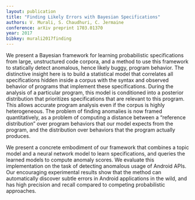 ```yaml
---
layout: publication
title: "Finding Likely Errors with Bayesian Specifications"
authors: V. Murali, S. Chaudhuri, C. Jermaine
conference: arXiv preprint 1703.01370
year: 2017
bibkey: murali2017finding
---
```

We present a Bayesian framework for learning probabilistic specifications from large, unstructured code corpora, and
a method to use this framework to statically detect anomalous, hence likely buggy, program behavior. The distinctive
insight here is to build a statistical model that correlates all
specifications hidden inside a corpus with the syntax and
observed behavior of programs that implement these specifications. During the analysis of a particular program, this
model is conditioned into a posterior distribution that prioritizes specifications that are relevant to this program. This
allows accurate program analysis even if the corpus is highly
heterogeneous. The problem of finding anomalies is now
framed quantitatively, as a problem of computing a distance
between a “reference distribution” over program behaviors
that our model expects from the program, and the distribution over behaviors that the program actually produces.

We present a concrete embodiment of our framework that
combines a topic model and a neural network model to learn
specifications, and queries the learned models to compute
anomaly scores. We evaluate this implementation on the
task of detecting anomalous usage of Android APIs. Our
encouraging experimental results show that the method can
automatically discover subtle errors in Android applications
in the wild, and has high precision and recall compared to
competing probabilistic approaches.
